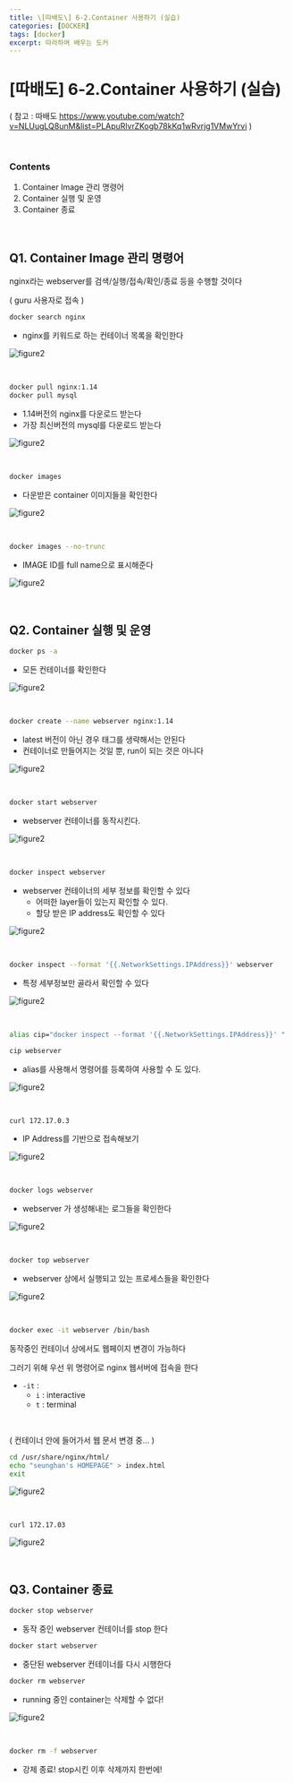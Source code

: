 ```yaml
---
title: \[따배도\] 6-2.Container 사용하기 (실습)
categories: [DOCKER]
tags: [docker]
excerpt: 따라하며 배우는 도커
---
```


<script src="https://cdn.mathjax.org/mathjax/latest/MathJax.js?config=TeX-AMS-MML_HTMLorMML" type="text/javascript"></script>

# \[따배도] 6-2.Container 사용하기 (실습)

( 참고 : 따배도 https://www.youtube.com/watch?v=NLUugLQ8unM&list=PLApuRlvrZKogb78kKq1wRvrjg1VMwYrvi )

<br>

### Contents

1. Container Image 관리 명령어
2. Container 실행 및 운영
3. Container 종료

<br>

## Q1. Container Image 관리 명령어

nginx라는 webserver를 검색/실행/접속/확인/종료 등을 수행할 것이다

( guru 사용자로 접속 )

```bash
docker search nginx
```

- nginx를 키워드로 하는 컨테이너 목록을 확인한다

![figure2](/assets/img/docker/img93.png)

<br>

```bash
docker pull nginx:1.14
docker pull mysql
```

- 1.14버전의 nginx를 다운로드 받는다
- 가장 최신버전의 mysql를 다운로드 받는다

![figure2](/assets/img/docker/img94.png)

<br>

```bash
docker images
```

- 다운받은 container 이미지들을 확인한다

![figure2](/assets/img/docker/img95.png)

<br>

```bash
docker images --no-trunc
```

- IMAGE ID를 full name으로 표시해준다

![figure2](/assets/img/docker/img96.png)

<br>

## Q2. Container 실행 및 운영

```bash
docker ps -a
```

- 모든 컨테이너를 확인한다

![figure2](/assets/img/docker/img97.png)

<br>

```bash
docker create --name webserver nginx:1.14
```

- latest 버전이 아닌 경우 태그를 생략해서는 안된다
- 컨테이너로 만들어지는 것일 뿐, run이 되는 것은 아니다

![figure2](/assets/img/docker/img98.png)

<br>

```bash
docker start webserver
```

- webserver 컨테이너를 동작시킨다.

![figure2](/assets/img/docker/img99.png)

<br>

```bash
docker inspect webserver
```

- webserver 컨테이너의 세부 정보를 확인할 수 있다
  - 어떠한 layer들이 있는지 확인할 수 있다.
  - 할당 받은 IP address도 확인할 수 있다

![figure2](/assets/img/docker/img100.png)

<br>

```bash
docker inspect --format '{{.NetworkSettings.IPAddress}}' webserver
```

- 특정 세부정보만 골라서 확인할 수 있다

![figure2](/assets/img/docker/img101.png)

<br>

```bash
alias cip="docker inspect --format '{{.NetworkSettings.IPAddress}}' "

cip webserver
```

- alias를 사용해서 명령어를 등록하여 사용할 수 도 있다.

![figure2](/assets/img/docker/img102.png)

<br>

```bash
curl 172.17.0.3
```

- IP Address를 기반으로 접속해보기

![figure2](/assets/img/docker/img103.png)

<br>

```bash
docker logs webserver
```

- webserver 가 생성해내는 로그들을 확인한다

![figure2](/assets/img/docker/img104.png)

<br>

```bash
docker top webserver
```

- webserver 상에서 실행되고 있는 프로세스들을 확인한다

![figure2](/assets/img/docker/img105.png)

<br>

```bash
docker exec -it webserver /bin/bash
```

동작중인 컨테이너 상에서도 웹페이지 변경이 가능하다

그러기 위해 우선 위 명령어로 nginx 웹서버에 접속을 한다

- `-it` : 
  - `i` : interactive
  - `t` : terminal

<br>

( 컨테이너 안에 들어가서 웹 문서 변경 중... )

```bash
cd /usr/share/nginx/html/
echo "seunghan's HOMEPAGE" > index.html
exit
```

![figure2](/assets/img/docker/img107.png)

<br>

```bash
curl 172.17.03
```

![figure2](/assets/img/docker/img108.png)

<br>

## Q3. Container 종료

```bash
docker stop webserver
```

- 동작 중인 webserver 컨테이너를 stop 한다

```bash
docker start webserver
```

- 중단된 webserver 컨테이너를 다시 시행한다

```bash
docker rm webserver
```

- running 중인 container는 삭제할 수 없다!

![figure2](/assets/img/docker/img109.png)

<br>

```bash
docker rm -f webserver
```

- 강제 종료! stop시킨 이후 삭제까지 한번에!